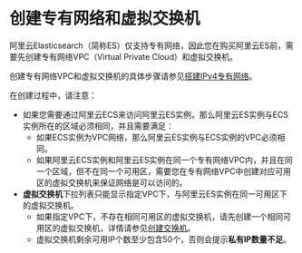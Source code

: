 # 创建专有网络和虚拟交换机

阿里云Elasticsearch（简称ES）仅支持专有网络，因此您在购买阿里云ES前，需要先创建专有网络VPC（Virtual Private Cloud）和虚拟交换机。

创建专有网络VPC和虚拟交换机的具体步骤请参见[搭建IPv4专有网络](/cn.zh-CN/快速入门/搭建IPv4专有网络.md)。

在创建过程中，请注意：

-   如果您需要通过阿里云ECS来访问阿里云ES实例，那么阿里云ES实例与ECS实例所在的区域必须相同，并且需要满足：
    -   如果ECS实例为VPC网络，那么阿里云ES实例与ECS实例的VPC必须相同。
    -   如果阿里云ECS实例和阿里云ES实例在同一个专有网络VPC内，并且在同一个区域，但不在同一个可用区，需要您在专有网络VPC中创建对应可用区的虚拟交换机来保证网络是可以访问的。
-   **虚拟交换机**下拉列表只能显示指定VPC下，与阿里云ES实例在同一可用区下的虚拟交换机。
    -   如果指定VPC下，不存在相同可用区的虚拟交换机，请先创建一个相同可用区的虚拟交换机，详情请参见[创建交换机](/cn.zh-CN/快速入门/搭建IPv4专有网络.md)。
    -   虚拟交换机剩余可用IP个数至少包含50个，否则会提示**私有IP数量不足**。

